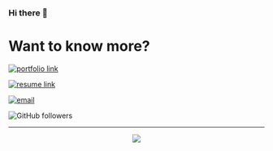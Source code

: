 ### Hi there 👋

<!--
**matifandy8/matifandy8** is a ✨ _special_ ✨ repository because its `README.md` (this file) appears on your GitHub profile.

Here are some ideas to get you started:


- 🌱 I’m currently learning Backend with Mern Stack and Data Structures
- 💬 Ask me about JavaScript
-->


# Want to know more?

<!-- My Portfolio: [https://matifandy8.github.io/Portfolio-Page/](https://matifandy8.github.io/Portfolio-Page/) -->

[<img alt="portfolio link"/>](https://matifandy8.github.io/Portfolio-Page/) 


[<img alt="resume link" src="https://img.shields.io/badge/My%20CV-Download%20my%20Resume-blue" />](https://tanaytoshniwal.me/assets/tanay-toshniwal-resume.pdf)

[<img alt="email" src="https://img.shields.io/badge/Email%20me-tanaytoshniwal98%40gmail.me-orange" />](mailto:matifandy@gmail.com) 

<img alt="GitHub followers" src="https://img.shields.io/github/followers/matifandy8?label=Follow%20Me&style=social" />





---
<div align = "center">
  <img align="center" src= "https://github.com/matifandy8/matifandy8/blob/master/Contribution3D.jpg" />
</div>
